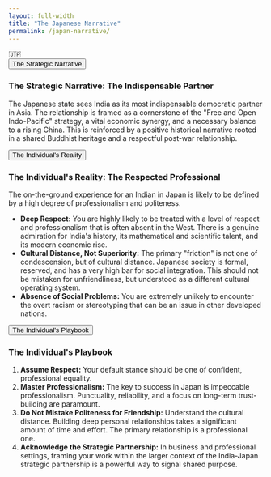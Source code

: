 ```yaml
---
layout: full-width
title: "The Japanese Narrative"
permalink: /japan-narrative/
---
```


<div class="flag-container">
  <span title="Japan" role="img" aria-label="Japan Flag">🇯🇵</span>
</div>

<div class="accordion">
      <div class="accordion-item">
        <button class="accordion-header">The Strategic Narrative</button>
        <div class="accordion-content">
          <h3>The Strategic Narrative: The Indispensable Partner</h3>
          <p>The Japanese state sees India as its most indispensable democratic partner in Asia. The relationship is framed as a cornerstone of the "Free and Open Indo-Pacific" strategy, a vital economic synergy, and a necessary balance to a rising China. This is reinforced by a positive historical narrative rooted in a shared Buddhist heritage and a respectful post-war relationship.</p>
        </div>
      </div>
      <div class="accordion-item">
        <button class="accordion-header">The Individual's Reality</button>
        <div class="accordion-content">
          <h3>The Individual's Reality: The Respected Professional</h3>
          <p>The on-the-ground experience for an Indian in Japan is likely to be defined by a high degree of professionalism and politeness.</p>
          <ul>
            <li><strong>Deep Respect:</strong> You are highly likely to be treated with a level of respect and professionalism that is often absent in the West. There is a genuine admiration for India's history, its mathematical and scientific talent, and its modern economic rise.</li>
            <li><strong>Cultural Distance, Not Superiority:</strong> The primary "friction" is not one of condescension, but of cultural distance. Japanese society is formal, reserved, and has a very high bar for social integration. This should not be mistaken for unfriendliness, but understood as a different cultural operating system.</li>
            <li><strong>Absence of Social Problems:</strong> You are extremely unlikely to encounter the overt racism or stereotyping that can be an issue in other developed nations.</li>
          </ul>
        </div>
      </div>
      <div class="accordion-item">
        <button class="accordion-header">The Individual's Playbook</button>
        <div class="accordion-content">
          <h3>The Individual's Playbook</h3>
          <ol>
            <li><strong>Assume Respect:</strong> Your default stance should be one of confident, professional equality.</li>
            <li><strong>Master Professionalism:</strong> The key to success in Japan is impeccable professionalism. Punctuality, reliability, and a focus on long-term trust-building are paramount.</li>
            <li><strong>Do Not Mistake Politeness for Friendship:</strong> Understand the cultural distance. Building deep personal relationships takes a significant amount of time and effort. The primary relationship is a professional one.</li>
            <li><strong>Acknowledge the Strategic Partnership:</strong> In business and professional settings, framing your work within the larger context of the India-Japan strategic partnership is a powerful way to signal shared purpose.</li>
          </ol>
        </div>
      </div>
    </div>

<script>
  const links = document.querySelectorAll('.master-link');
  const contents = document.querySelectorAll('.detail-content');

  links.forEach(link => {
    link.addEventListener('click', function(e) {
      e.preventDefault();
      const targetId = this.getAttribute('href').substring(1);

      links.forEach(l => l.classList.remove('active'));
      this.classList.add('active');

      contents.forEach(content => {
        if (content.id === targetId) {
          content.style.display = 'block';
        } else {
          content.style.display = 'none';
        }
      });
    });
  });
</script>
